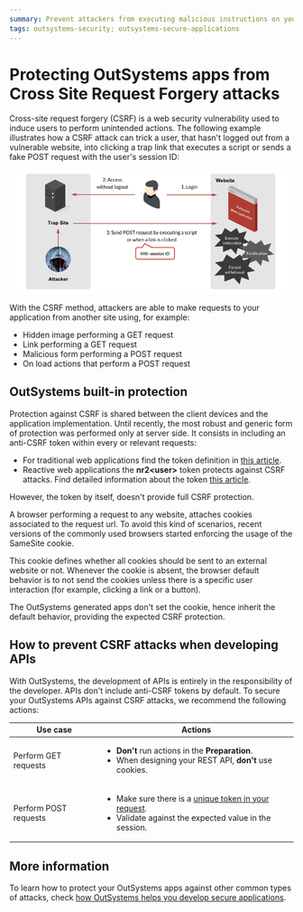 ```yaml
---
summary: Prevent attackers from executing malicious instructions on your OutSystems apps from an external site. Cross Site Request Forgery (CSRF) attack protection.
tags: outsystems-security; outsystems-secure-applications
---
```


#  Protecting OutSystems apps from Cross Site Request Forgery attacks

Cross-site request forgery (CSRF) is a web security vulnerability used to induce users to perform unintended actions. The following example illustrates how a CSRF attack can trick a user, that hasn't logged out from a vulnerable website, into clicking a trap link that executes a script or sends a fake POST request with the user's session ID:

![Example of a CSRF attack](images/csrf-attack-example.png)

With the CSRF method, attackers are able to make requests to your application from another site using, for example:

  * Hidden image performing a GET request
  * Link performing a GET request
  * Malicious form performing a POST request
  * On load actions that perform a POST request

## OutSystems built-in protection

Protection against CSRF is shared between the client devices and the application implementation. Until recently, the most robust and generic form of protection was performed only at server side. It consists in including an anti-CSRF token within every or relevant requests:

* For traditional web applications find the token definition in [this article](https://success.outsystems.com/Support/Enterprise_Customers/Maintenance_and_Operations/Cookie_Usage_in_Web_Applications).
* Reactive web applications the **nr2<user\>** token protects against CSRF attacks. Find detailed information about the token [this article](https://success.outsystems.com/Documentation/11/Managing_the_Applications_Lifecycle/Secure_the_Applications/Configure_App_Authentication#Authentication_Cookies).

However, the token by itself, doesn't provide full CSRF protection. 

A browser performing a request to any website, attaches cookies associated to the request url. To avoid this kind of scenarios, recent versions of the commonly used browsers started enforcing the usage of the SameSite cookie. 

This cookie defines whether all cookies should be sent to an external website or not. Whenever the cookie is absent, the browser default behavior is to not send the cookies unless there is a specific user interaction (for example, clicking a link or a button). 

The OutSystems generated apps don't set the cookie, hence inherit the default behavior, providing the expected CSRF protection.

## How to prevent CSRF attacks when developing APIs

With OutSystems, the development of APIs is entirely in the responsibility of the developer. APIs don't include anti-CSRF tokens by default. To secure your OutSystems APIs against CSRF attacks, we recommend the following actions:

|**Use case** |**Actions** |
|-------------|------------|
|Perform GET requests |<ul><li>**Don't** run actions in the **Preparation**.</li><li>When designing your REST API, **don't** use cookies.</li></ul>|
|Perform POST requests |<ul><li>Make sure there is a [unique token in your request](https://www.outsystems.com/forums/discussion/13556/cross-site-request-forger-token).</li><li>Validate against the expected value in the session.</li></ul>||

## More information 

To learn how to protect your OutSystems apps against other common types of attacks, check [how OutSystems helps you develop secure applications](intro.md).
